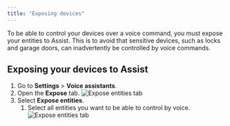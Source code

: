 ```yaml
---
title: "Exposing devices"
---
```


To be able to control your devices over a voice command, you must expose your entities to Assist.
This is to avoid that sensitive devices, such as locks and garage doors, can inadvertently be controlled by voice commands.

## Exposing your devices to Assist

1. Go to **Settings** > **Voice assistants**.
2. Open the **Expose** tab.
   ![Expose entities tab](/images/assist/assistant-expose-01.png) 
3. Select **Expose entities**.
   1. Select all entities you want to be able to control by voice.
   ![Expose entities tab](/images/assist/assistant-expose-02.png) 